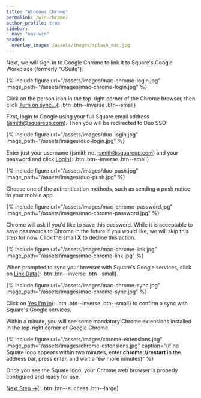 ```yaml
---
title: "Windows Chrome"
permalink: /win-chrome/
author_profile: true
sidebar:
  nav: "nav-win"
header:
  overlay_image: /assets/images/splash_mac.jpg
---
```










Next, we will sign-in to Google Chrome to link it to Square's Google Workplace (formerly "GSuite").

{% include figure url="/assets/images/mac-chrome-login.jpg" image_path="/assets/images/mac-chrome-login.jpg"  %}

Click on the person icon in the top-right corner of the Chrome browser, then click [Turn on sync...](#synced){: .btn .btn--inverse .btn--small}

<a name="synced"></a> 
First, login to Google using your full Square email address (jsmith@squareup.com). Then you will be redirected to Duo SSO:

<a name="duo"></a> 
{% include figure url="/assets/images/duo-login.jpg" image_path="/assets/images/duo-login.jpg" %}

Enter just your username (jsmith not jsmith@squareup.com) and your password and click [Login](#push){: .btn .btn--inverse .btn--small}

<a name="push"></a> 
{% include figure url="/assets/images/duo-push.jpg" image_path="/assets/images/duo-push.jpg"  %}

Choose one of the authentication methods, such as sending a push notice to your mobile app. 

{% include figure url="/assets/images/mac-chrome-password.jpg" image_path="/assets/images/mac-chrome-password.jpg"  %}

Chrome will ask if you'd like to save this password. While it is acceptable to save passwords to Chrome in the future if you would like, we will skip this step for now. Click the small __X__ to decline this action. 

{% include figure url="/assets/images/mac-chrome-link.jpg" image_path="/assets/images/mac-chrome-link.jpg"  %}

When prompted to sync your browser with Square's Google services, click on [Link Data](#link){: .btn .btn--inverse .btn--small}.

<a name="link"></a> 
{% include figure url="/assets/images/mac-chrome-sync.jpg" image_path="/assets/images/mac-chrome-sync.jpg"  %}

Click on [Yes I'm in](#yes){: .btn .btn--inverse .btn--small} to confirm a sync with Square's Google services.

<a name="yes"></a> 
Within a minute, you will see some mandatory Chrome extensions installed in the top-right corner of Google Chrome.

{% include figure url="/assets/images/chrome-extensions.jpg" image_path="/assets/images/chrome-extensions.jpg" caption="(if no Square logo appears within two minutes, enter __chrome://restart__ in the address bar, press enter, and wait a few more minutes)" %}

Once you see the Square logo, your Chrome web browser is properly configured and ready for use.  


[Next Step &rarr;](/go/){: .btn .btn--success .btn--large}
